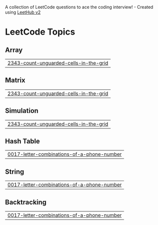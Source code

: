 A collection of LeetCode questions to ace the coding interview! - Created using [LeetHub v2](https://github.com/arunbhardwaj/LeetHub-2.0)
<!---LeetCode Topics Start-->
# LeetCode Topics
## Array
|  |
| ------- |
| [2343-count-unguarded-cells-in-the-grid](https://github.com/sujaypandey12/Leetcode/tree/master/2343-count-unguarded-cells-in-the-grid) |
## Matrix
|  |
| ------- |
| [2343-count-unguarded-cells-in-the-grid](https://github.com/sujaypandey12/Leetcode/tree/master/2343-count-unguarded-cells-in-the-grid) |
## Simulation
|  |
| ------- |
| [2343-count-unguarded-cells-in-the-grid](https://github.com/sujaypandey12/Leetcode/tree/master/2343-count-unguarded-cells-in-the-grid) |
## Hash Table
|  |
| ------- |
| [0017-letter-combinations-of-a-phone-number](https://github.com/sujaypandey12/Leetcode/tree/master/0017-letter-combinations-of-a-phone-number) |
## String
|  |
| ------- |
| [0017-letter-combinations-of-a-phone-number](https://github.com/sujaypandey12/Leetcode/tree/master/0017-letter-combinations-of-a-phone-number) |
## Backtracking
|  |
| ------- |
| [0017-letter-combinations-of-a-phone-number](https://github.com/sujaypandey12/Leetcode/tree/master/0017-letter-combinations-of-a-phone-number) |
<!---LeetCode Topics End-->